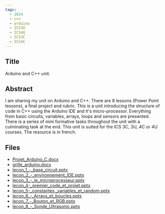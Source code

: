 ```yaml
---
tags:
  - 2024
  - c++
  - arduino
  - ICS3U
  - ICS4U
  - ICS3C
  - ICS4C
---
```


## Title

Arduino and C++ unit.

## Abstract

I am sharing my unit on Arduino and C++. There are 8 lessons (Power Point lessons), a final project and rubric. This is a unit introducing the structure of code in C++ using the Arduino IDE and it's micro-processor. Everything from basic circuits, variables, arrays, loops and sensors are presented. There is a series of mini formative tasks throughout the unit with a culminating task at the end. This unit is suited for the ICS 3C, 3U, 4C or 4U courses. The resource is in french.

## Files

*   [Projet\_Arduino\_C.docx](https://www.russellgordon.ca/acse/cemc-cse-resources/resources/Monique_Dubytz/Projet_Arduino_C.docx)
*   [grille\_arduino.docx](https://www.russellgordon.ca/acse/cemc-cse-resources/resources/Monique_Dubytz/grille_arduino.docx)
*   [lecon\_1\_-\_base\_circuit.pptx](https://www.russellgordon.ca/acse/cemc-cse-resources/resources/Monique_Dubytz/lecon_1_-_base_circuit.pptx)
*   [lecon\_2\_-\_environnement\_IDE.pptx](https://www.russellgordon.ca/acse/cemc-cse-resources/resources/Monique_Dubytz/lecon_2_-_environnement_IDE.pptx)
*   [lecon\_3\_-\_le\_microprocesseur.pptx](https://www.russellgordon.ca/acse/cemc-cse-resources/resources/Monique_Dubytz/lecon_3_-_le_microprocesseur.pptx)
*   [lecon\_4-\_premier\_code\_et\_projet.pptx](https://www.russellgordon.ca/acse/cemc-cse-resources/resources/Monique_Dubytz/lecon_4-_premier_code_et_projet.pptx)
*   [lecon\_5-\_constantes,\_variables\_et\_random.pptx](https://www.russellgordon.ca/acse/cemc-cse-resources/resources/Monique_Dubytz/lecon_5-_constantes,_variables_et_random.pptx)
*   [lecon\_6\_-\_Arrays\_et\_boucles.pptx](https://www.russellgordon.ca/acse/cemc-cse-resources/resources/Monique_Dubytz/lecon_6_-_Arrays_et_boucles.pptx)
*   [lecon\_7\_-\_Bouton\_et\_RGB.pptx](https://www.russellgordon.ca/acse/cemc-cse-resources/resources/Monique_Dubytz/lecon_7_-_Bouton_et_RGB.pptx)
*   [lecon\_8\_-\_Sonde\_Ultrasonic.pptx](https://www.russellgordon.ca/acse/cemc-cse-resources/resources/Monique_Dubytz/lecon_8_-_Sonde_Ultrasonic.pptx)